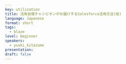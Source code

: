 ```yaml
---
key: utilization
title: 活用自慢チャンピオンがお届けするSalesforce活用方法(仮)
language: Japanese
format: short
tags:
  - blaze
level: beginner
speakers:
  - yuuki_kitazume
presentation: 
draft: false
---
```

